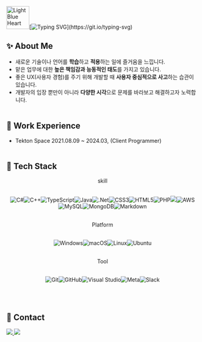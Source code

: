 <img src="https://raw.githubusercontent.com/Tarikul-Islam-Anik/Animated-Fluent-Emojis/master/Emojis/Smilies/Light%20Blue%20Heart.png" alt="Light Blue Heart" width="60" height="60" />[![Typing SVG](https://readme-typing-svg.demolab.com?font=Fira+Code&weight=600&size=50&pause=1000&color=BC37F7&width=800&height=180&lines=Hi!+I'm+Goeun+Park.)](https://git.io/typing-svg)

## ✨ About Me

- 새로운 기술이나 언어를 **학습**하고 **적용**하는 일에 즐거움을 느낍니다.
- 맡은 업무에 대한 **높은 책임감과 능동적인 태도**를 가지고 있습니다.
- 좋은 UX(사용자 경험)를 주기 위해 개발할 때 **사용자 중심적으로 사고**하는 습관이 있습니다.
- 개발자의 입장 뿐만이 아니라 **다양한 시각**으로 문제를 바라보고 해결하고자 노력합니다.
  <br><br>

## 🏢 Work Experience

- Tekton Space 2021.08.09 ~ 2024.03, (Client Programmer)
  <br><br>

## 🔧 Tech Stack

<center>skill  
<br><br>

![C#](https://img.shields.io/badge/c%23-%23239120.svg?style=for-the-badge&logo=csharp&logoColor=white)![C++](https://img.shields.io/badge/c++-%2300599C.svg?style=for-the-badge&logo=c%2B%2B&logoColor=white)![TypeScript](https://img.shields.io/badge/typescript-%23007ACC.svg?style=for-the-badge&logo=typescript&logoColor=white)![Java](https://img.shields.io/badge/java-%23ED8B00.svg?style=for-the-badge&logo=openjdk&logoColor=white)![.Net](https://img.shields.io/badge/.NET-5C2D91?style=for-the-badge&logo=.net&logoColor=white)![CSS3](https://img.shields.io/badge/css3-%231572B6.svg?style=for-the-badge&logo=css3&logoColor=white)![HTML5](https://img.shields.io/badge/html5-%23E34F26.svg?style=for-the-badge&logo=html5&logoColor=white)![PHP](https://img.shields.io/badge/php-%23777BB4.svg?style=for-the-badge&logo=php&logoColor=white)<img src="https://img.shields.io/badge/Spring%20Boot-6DB33F?style=for-the-badge&logo=spring-boot&logoColor=white"/>![AWS](https://img.shields.io/badge/AWS-%23FF9900.svg?style=for-the-badge&logo=amazon-aws&logoColor=white)![MySQL](https://img.shields.io/badge/mysql-4479A1.svg?style=for-the-badge&logo=mysql&logoColor=white)![MongoDB](https://img.shields.io/badge/MongoDB-%234ea94b.svg?style=for-the-badge&logo=mongodb&logoColor=white)![Markdown](https://img.shields.io/badge/markdown-%23000000.svg?style=for-the-badge&logo=markdown&logoColor=white)

<br>
Platform  
<br><br>

![Windows](https://img.shields.io/badge/Windows-0078D6?style=for-the-badge&logo=windows&logoColor=white)![macOS](https://img.shields.io/badge/mac%20os-000000?style=for-the-badge&logo=macos&logoColor=F0F0F0)![Linux](https://img.shields.io/badge/Linux-FCC624?style=for-the-badge&logo=linux&logoColor=black)![Ubuntu](https://img.shields.io/badge/Ubuntu-E95420?style=for-the-badge&logo=ubuntu&logoColor=white)

<br>
Tool 
<br><br>

![Git](https://img.shields.io/badge/git-%23F05033.svg?style=for-the-badge&logo=git&logoColor=white)![GitHub](https://img.shields.io/badge/github-%23121011.svg?style=for-the-badge&logo=github&logoColor=white)![Visual Studio](https://img.shields.io/badge/Visual%20Studio-5C2D91.svg?style=for-the-badge&logo=visual-studio&logoColor=white)![Meta](https://img.shields.io/badge/Meta-%230467DF.svg?style=for-the-badge&logo=Meta&logoColor=white)![Slack](https://img.shields.io/badge/Slack-4A154B?style=for-the-badge&logo=slack&logoColor=white)

</center>
  <br><br>

## 📱 Contact

<a href="goeuni33@gmail.com"><img src="https://img.shields.io/badge/Gmail-D14836?style=for-the-badge&logo=gmail&logoColor=white">
<a href="https://excessive-random-7c7.notion.site/Unity-Client-Programmer-465c78bb2ef74e22a3177d9a75687486?source=copy_link"><img src="https://img.shields.io/badge/Notion-%23000000.svg?style=for-the-badge&logo=notion&logoColor=white"/></a>
